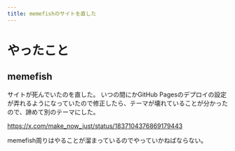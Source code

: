 ```yaml
---
title: memefishのサイトを直した
---
```


# やったこと

## memefish

サイトが死んでいたのを直した。
いつの間にかGitHub Pagesのデプロイの設定が弄れるようになっていたので修正したら、テーマが壊れていることが分かったので、諦めて別のテーマにした。

<https://x.com/make_now_just/status/1837104376869179443>

memefish周りはやることが溜まっているのでやっていかねばならない。
